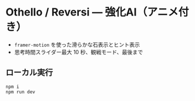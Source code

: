 
# Othello / Reversi — 強化AI（アニメ付き）

- `framer-motion` を使った滑らかな石表示とヒント表示
- 思考時間スライダー最大 10 秒、観戦モード、最後まで

## ローカル実行
```
npm i
npm run dev
```
